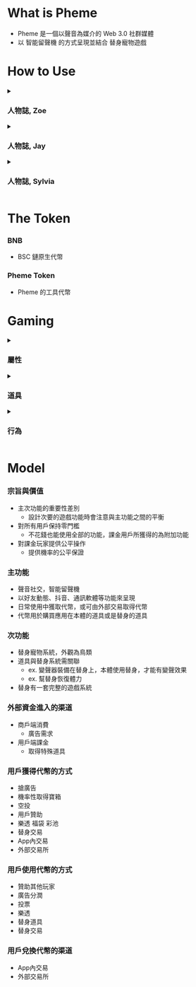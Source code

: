 # What is Pheme

* Pheme 是一個以聲音為媒介的 Web 3.0 社群媒體
* 以 智能留聲機 的方式呈現並結合 替身寵物遊戲

# How to Use

<details>
  <summary><h3>人物誌, Zoe</h3></summary>

```
女, 31 教育業

```

</details>

<details>
  <summary><h3>人物誌, Jay</h3></summary>

```
男, 27 上班族 

```

</details>

<details>
  <summary><h3>人物誌, Sylvia</h3></summary>

```
女, 23 學生

```

</details>

# The Token

### BNB

* BSC 鏈原生代幣

### Pheme Token

* Pheme 的工具代幣

# Gaming

<details>
  <summary><h3>屬性</h3></summary>

  <details>
    <summary>年齡 #標記</summary>
    <ul>
      <li>範圍 0 ~ ?</li>
    </ul>
  </details>

  <details>
    <summary>經驗值</summary>
    <ul>
      <li>範圍 0 ~ 9999</li>
    </ul>
  </details>

  <details>
    <summary>等級 #標記</summary>
    <ul>
      <li>範圍 0 ~ 99</li>
    </ul>
  </details>

  <details>
    <summary>性別值 #配對功能</summary>
    <ul>
      <li>範圍 0 ~ 100</li>
      <li>可透過藥品改變數值</li>
    </ul>
  </details>
  
  <details>
    <summary>身高 #外觀</summary>
    <ul>
      <li>範圍 1 ~ ?</li>
    </ul>
  </details>
  
  <details>
    <summary>體重 #外觀</summary>
    <ul>
      <li>範圍 1 ~ ?</li>
    </ul>
  </details>
  
  <details>
    <summary>耐力 #旅行功能</summary>
    <ul>
      <li>範圍 1 ~ ?</li>
    </ul>
  </details>

  <details>
    <summary>力量 #旅行功能</summary>
    <ul>
      <li>範圍 1 ~ ?</li>
    </ul>
  </details>

  <details>
    <summary>智力 #旅行功能</summary>
    <ul>
      <li>範圍 1 ~ ?</li>
    </ul>
  </details>

  <details>
    <summary>敏捷 #旅行功能</summary>
    <ul>
      <li>範圍 1 ~ ?</li>
    </ul>
  </details>

  <details>
    <summary>幸運 #旅行功能</summary>
    <ul>
      <li>範圍 1 ~ ?</li>
    </ul>
  </details>

  <details>
    <summary>稀有度 #個體值 #外觀</summary>
    <ul>
      <li>每階範圍 0 ~ 10</li>
      <ul>
        <li>灰</li>
        <li>白</li>
        <li>藍</li>
        <li>黃</li>
        <li>綠</li>
      </ul>
    </ul>
  </details>
</details>

<details>
  <summary><h3>道具</h3></summary>

  <details>
    <summary>本體使用的道具</summary>
    <ul>
      <li>變聲器 -> 改變輸出的聲音</li>
      <li>麥克風 -> 增加聲音輸入的時長</li>
      <li>大聲公 -> 廣播功能</li>
    </ul>
  </details>

  <details>
    <summary>替身使用的道具</summary>
    <ul>
      <li>食物</li>
      <li>藥品</li>
    </ul>
  </details>
</details>

<details>
  <summary><h3>行為</h3></summary>

  <details>
    <summary>裝備</summary>
    <ul>
      <li>讓本體獲得功能</li>
    </ul>
  </details>

  <details>
    <summary>餵食</summary>
    <ul>
      <li>恢復體力</li>
      <li>增加屬性</li>
    </ul>
  </details>

  <details>
    <summary>融合</summary>
    <ul>
      <li>提升稀有度</li>
    </ul>
  </details>

  <details>
    <summary>配對</summary>
    <ul>
      <li>外觀與個體值繼承</li>
    </ul>
  </details>

  <details>
    <summary>旅行</summary>
    <ul>
      <li>提升經驗值</li>
        <ul>
          <li>拜訪</li>
          <li>對戰</li>
          <li>伴手禮</li>
          <li>飛鴿傳書</li>
          <li>...</li>
        </ul>
    </ul>
  </details>
</details>

# Model

### 宗旨與價值
* 主次功能的重要性差別
  * 設計次要的遊戲功能時會注意與主功能之間的平衡   
* 對所有用戶保持零門檻
  * 不花錢也能使用全部的功能，課金用戶所獲得的為附加功能 
* 對課金玩家提供公平操作
  * 提供機率的公平保證 

### 主功能
* 聲音社交，智能留聲機
* 以好友動態、抖音、通訊軟體等功能來呈現
* 日常使用中獲取代幣，或可由外部交易取得代幣
* 代幣用於購買應用在本體的道具或是替身的道具

### 次功能
* 替身寵物系統，外觀為鳥類
* 道具與替身系統需關聯
  * ex. 變聲器裝備在替身上，本體使用替身，才能有變聲效果
  * ex. 幫替身恢復體力
* 替身有一套完整的遊戲系統

### 外部資金進入的渠道
* 商戶端消費
  * 廣告需求 
* 用戶端課金
  * 取得特殊道具 

### 用戶獲得代幣的方式
* 搶廣告
* 機率性取得寶箱
* 空投
* 用戶贊助
* 樂透 福袋 彩池
* 替身交易
* App內交易
* 外部交易所

### 用戶使用代幣的方式
* 贊助其他玩家
* 廣告分潤
* 投票
* 樂透
* 替身道具
* 替身交易

### 用戶兌換代幣的渠道
* App內交易
* 外部交易所
